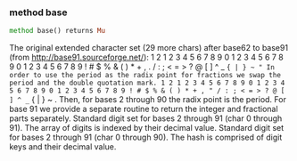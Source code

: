 ### method base

```raku
method base() returns Mu
```

The original extended character set (29 more chars) after base62 to base91 (from http://base91.sourceforge.net/): 1 2 1 2 3 4 5 6 7 8 9 0 1 2 3 4 5 6 7 8 9 0 1 2 3 4 5 6 7 8 9 ! # $ % & ( ) * + , . / : ; < = > ? @ [ ] ^ _ ` { | } ~ " In order to use the period as the radix point for fractions we swap the period and the double quotation mark. 1 2 1 2 3 4 5 6 7 8 9 0 1 2 3 4 5 6 7 8 9 0 1 2 3 4 5 6 7 8 9 ! # $ % & ( ) * + , " / : ; < = > ? @ [ ] ^ _ ` { | } ~ . Then, for bases 2 through 90 the radix point is the period. For base 91 we provide a separate routine to return the integer and fractional parts separately. Standard digit set for bases 2 through 91 (char 0 through 91). The array of digits is indexed by their decimal value. Standard digit set for bases 2 through 91 (char 0 through 90). The hash is comprised of digit keys and their decimal value.


